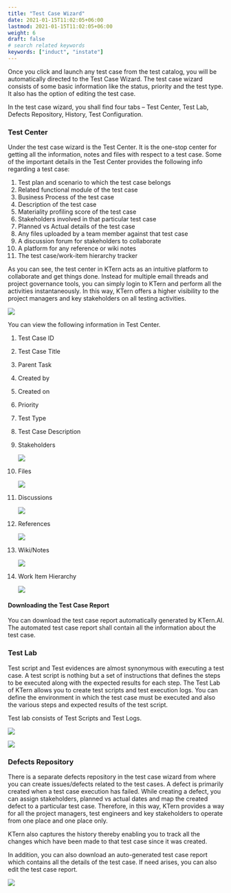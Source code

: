 ```yaml
---
title: "Test Case Wizard"
date: 2021-01-15T11:02:05+06:00
lastmod: 2021-01-15T11:02:05+06:00
weight: 6
draft: false
# search related keywords
keywords: ["induct", "instate"]
---
```



Once you click and launch any test case from the test catalog, you will be automatically directed to the Test Case Wizard. The test case wizard consists of some basic information like the status, priority and the test type. It also has the option of editing the test case.

In the test case wizard, you shall find four tabs – Test Center, Test Lab, Defects Repository, History, Test Configuration.

### Test Center

Under the test case wizard is the Test Center. It is the one-stop center for getting all the information, notes and files with respect to a test case. Some of the important details in the Test Center provides the following info regarding a test case:

1. Test plan and scenario to which the test case belongs
2. Related functional module of the test case
3. Business Process of the test case
4. Description of the test case
5. Materiality profiling score of the test case
6. Stakeholders involved in that particular test case
7. Planned vs Actual details of the test case
8. Any files uploaded by a team member against that test case
9. A discussion forum for stakeholders to collaborate
10.   A platform for any reference or wiki notes
11.   The test case/work-item hierarchy tracker

As you can see, the test center in KTern acts as an intuitive platform to collaborate and get things done. Instead for multiple email threads and project governance tools, you can simply login to KTern and perform all the activities instantaneously. In this way, KTern offers a higher visibility to the project managers and key stakeholders on all testing activities.

![](https://storage.googleapis.com/ktern-docs-files/test-wizard-1.png)

You can view the following information in Test Center.

1. Test Case ID
2. Test Case Title
3. Parent Task
4. Created by
5. Created on
6. Priority
7. Test Type
8. Test Case Description
9. Stakeholders

   ![](https://storage.googleapis.com/ktern-docs-files/test-wizard-2.png)

10.   Files

      ![](https://storage.googleapis.com/ktern-docs-files/test-wizard-3.png)

11.   Discussions

      ![](https://storage.googleapis.com/ktern-docs-files/test-wizard-4.png)

12.   References

      ![](https://storage.googleapis.com/ktern-docs-files/test-wizard-5.png)

13.   Wiki/Notes

      ![](https://storage.googleapis.com/ktern-docs-files/test-wizard-6.png)

14.   Work Item Hierarchy

      ![](https://storage.googleapis.com/ktern-docs-files/test-wizard-7.png)

#### Downloading the Test Case Report

You can download the test case report automatically generated by KTern.AI. The automated test case report shall contain all the information about the test case.

### Test Lab

Test script and Test evidences are almost synonymous with executing a test case. A test script is nothing but a set of instructions that defines the steps to be executed along with the expected results for each step. The Test Lab of KTern allows you to create test scripts and test execution logs. You can define the environment in which the test case must be executed and also the various steps and expected results of the test script.

Test lab consists of Test Scripts and Test Logs.

![](https://storage.googleapis.com/ktern-docs-files/test-wizard-8.png)

![](https://storage.googleapis.com/ktern-docs-files/test-wizard-9.png)

### Defects Repository

There is a separate defects repository in the test case wizard from where you can create issues/defects related to the test cases. A defect is primarily created when a test case execution has failed. While creating a defect, you can assign stakeholders, planned vs actual dates and map the created defect to a particular test case. Therefore, in this way, KTern provides a way for all the project managers, test engineers and key stakeholders to operate from one place and one place only.

KTern also captures the history thereby enabling you to track all the changes which have been made to that test case since it was created.

In addition, you can also download an auto-generated test case report which contains all the details of the test case. If need arises, you can also edit the test case report.

![](https://storage.googleapis.com/ktern-docs-files/test-wizard-10.png)
